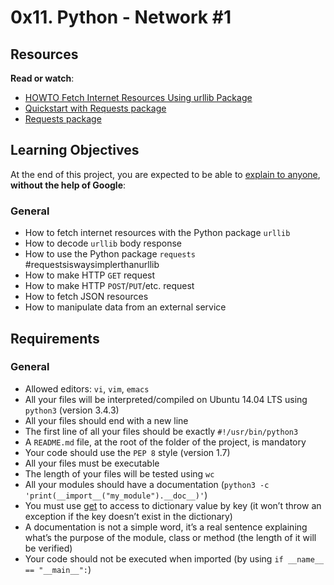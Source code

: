 # 0x11. Python - Network #1

<div class="panel panel-default" id="project-description">
  <div class="panel-body">
    <h2>Resources</h2>

<p><strong>Read or watch</strong>:</p>

<ul>
<li><a href="/rltoken/mJaq5ekXQ__0ZvNVIgRTFg" title="HOWTO Fetch Internet Resources Using urllib Package" target="_blank">HOWTO Fetch Internet Resources Using urllib Package</a> </li>
<li><a href="/rltoken/Uhm5KjGF68wi3KMyHctqEA" title="Quickstart with Requests package" target="_blank">Quickstart with Requests package</a> </li>
<li><a href="/rltoken/ESEbDgQaLVzGQHmqi3EgSA" title="Requests package" target="_blank">Requests package</a> </li>
</ul>

<h2>Learning Objectives</h2>

<p>At the end of this project, you are expected to be able to <a href="/rltoken/scJMNMcgdXUMcfHhh2B-Kg" title="explain to anyone" target="_blank">explain to anyone</a>, <strong>without the help of Google</strong>:</p>

<h3>General</h3>

<ul>
<li>How to fetch internet resources with the Python package <code>urllib</code></li>
<li>How to decode <code>urllib</code> body response</li>
<li>How to use the Python package <code>requests</code> #requestsiswaysimplerthanurllib</li>
<li>How to make HTTP <code>GET</code> request </li>
<li>How to make HTTP <code>POST</code>/<code>PUT</code>/etc. request</li>
<li>How to fetch JSON resources</li>
<li>How to manipulate data from an external service</li>
</ul>

<h2>Requirements</h2>

<h3>General</h3>

<ul>
<li>Allowed editors: <code>vi</code>, <code>vim</code>, <code>emacs</code></li>
<li>All your files will be interpreted/compiled on Ubuntu 14.04 LTS using <code>python3</code> (version 3.4.3)</li>
<li>All your files should end with a new line</li>
<li>The first line of all your files should be exactly <code>#!/usr/bin/python3</code></li>
<li>A <code>README.md</code> file, at the root of the folder of the project, is mandatory</li>
<li>Your code should use the <code>PEP 8</code> style (version 1.7)</li>
<li>All your files must be executable</li>
<li>The length of your files will be tested using <code>wc</code></li>
<li>All your modules should have a documentation (<code>python3 -c 'print(__import__("my_module").__doc__)'</code>)</li>
<li>You must use <a href="/rltoken/SSngTpTH6EcncejWzNjX_Q" title="get" target="_blank">get</a> to access to dictionary value by key (it won’t throw an exception if the key doesn’t exist in the dictionary)</li>
<li>A documentation is not a simple word, it’s a real sentence explaining what’s the purpose of the module, class or method (the length of it will be verified)</li>
<li>Your code should not be executed when imported (by using <code>if __name__ == "__main__":</code>)</li>
</ul>

  </div>
</div>